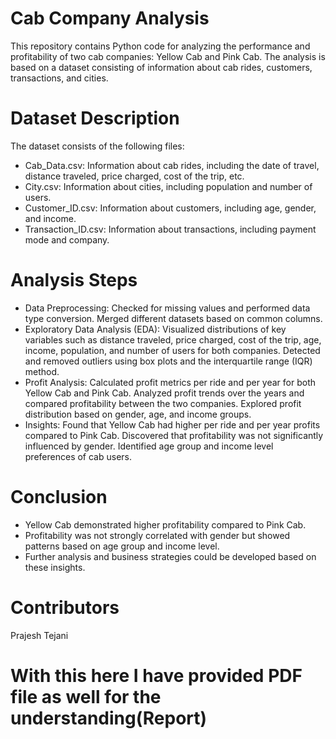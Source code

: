 # Cab Company Analysis
This repository contains Python code for analyzing the performance and profitability of two cab companies: Yellow Cab and Pink Cab. The analysis is based on a dataset consisting of information about cab rides, customers, transactions, and cities.

# Dataset Description
The dataset consists of the following files:
- Cab_Data.csv: Information about cab rides, including the date of travel, distance traveled, price charged, cost of the trip, etc.
- City.csv: Information about cities, including population and number of users.
- Customer_ID.csv: Information about customers, including age, gender, and income.
- Transaction_ID.csv: Information about transactions, including payment mode and company.

# Analysis Steps
  - Data Preprocessing:
  Checked for missing values and performed data type conversion.
  Merged different datasets based on common columns.
  - Exploratory Data Analysis (EDA):
  Visualized distributions of key variables such as distance traveled, price charged, cost of the trip, age, income, population, and number of users for both companies.
  Detected and removed outliers using box plots and the interquartile range (IQR) method.
  - Profit Analysis:
  Calculated profit metrics per ride and per year for both Yellow Cab and Pink Cab.
  Analyzed profit trends over the years and compared profitability between the two companies.
  Explored profit distribution based on gender, age, and income groups.
  - Insights:
  Found that Yellow Cab had higher per ride and per year profits compared to Pink Cab.
  Discovered that profitability was not significantly influenced by gender.
  Identified age group and income level preferences of cab users.

# Conclusion
- Yellow Cab demonstrated higher profitability compared to Pink Cab.
- Profitability was not strongly correlated with gender but showed patterns based on age group and income level.
- Further analysis and business strategies could be developed based on these insights.

# Contributors
Prajesh Tejani

# With this here I have provided PDF file as well for the understanding(Report)
